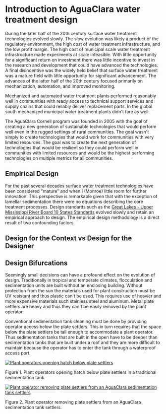 # Introduction to AguaClara water treatment design


During the later half of the 20th century surface water treatment technologies evolved slowly. The slow evolution was likely a product of the regulatory environment, the high cost of water treatment infrastructure, and the low profit margin. The high cost of municipal scale water treatment infrastructure made experiments at scale infeasible. With little opportunity for a significant return on investment there was little incentive to invest in the research and development that could have advanced the technologies. A final disincentive was the widely held belief that surface water treatment was a mature field with little opportunity for significant advancement. The advances of the latter half of the 20th century focused primarily on mechanization, automation, and improved monitoring.

Mechanized and automated water treatment plants performed reasonably well in communities with ready access to technical support services and supply chains that could reliably deliver replacement parts. In the global south mechanized municipal water treatment plants didn't fare as well.

The AguaClara Cornell program was founded in 2005 with the goal of creating a new generation of sustainable technologies that would perform well even in the rugged settings of rural communities. The goal wasn't simply to create technologies that would work for communities with very limited resources. The goal was to create the next generation of technologies that would be resilient so they could perform well in communities with limited resources and would be the highest performing technologies on multiple metrics for all communities.

## Empirical Design
For the past several decades surface water treatment technologies have been considered "mature" and when I (Monroe) little room for further innovation. This perspective is remarkable given that with the exception of lamellar sedimentation there were no equations describing the core treatment processes. Design standards such as the [Great Lakes - Upper Mississippi River Board 10 States Standards](http://10statesstandards.com/) evolved slowly and retain an empirical approach to design. The empirical design methodology is a direct result of two confounding factors. 

## Design for the Context vs Design for the Designer

## Design Bifurcations
Seemingly small decisions can have a profound effect on the evolution of design. Traditionally in tropical and temperate climates, flocculation and sedimentation units are built without an enclosing building. Without protection from the sun the materials used for plant construction must be UV resistant and thus plastic can't be used. This requires use of heavier and more expensive materials such stainless steel and aluminum. Metal plate settlers are heavy and thus they can't be easily removed by the plant operator.

Conventional sedimentation tank cleaning must be done by providing operator access below the plate settlers. This in turn requires that the space below the plate settlers be tall enough to accommodate a plant operator. Thus sedimentation tanks that are built in the open have to be deeper than sedimentation tanks that are built under a roof and they are more difficult to maintain because the operator has to enter the tank through a waterproof access port.

[![Plant operators opening hatch below plate settlers](http://img.youtube.com/vi/TSh-ZNqaW8Y/0.jpg)](http://www.youtube.com/watch?v=TSh-ZNqaW8Y)

Figure 1. Plant operators opening hatch below plate settlers in a traditional sedimentation tank.


[![Plant operator removing plate settlers from an AguaClara sedimentation tank settlers](http://img.youtube.com/vi/vZ2f6mduEls/0.jpg)](http://www.youtube.com/watch?v=vZ2f6mduEls)

Figure 2. Plant operator removing plate settlers from an AguaClara sedimentation tank settlers.
